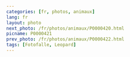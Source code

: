 ```yaml
---
categories: [fr, photos, animaux]
lang: fr
layout: photo
next_photo: /fr/photos/animaux/P0000420.html
picname: P0000421
prev_photo: /fr/photos/animaux/P0000422.html
tags: [Fotofalle, Leopard]
---
```

